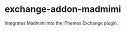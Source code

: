exchange-addon-madmimi
======================

Integrates Madmimi into the iThemes Exchange plugin.
